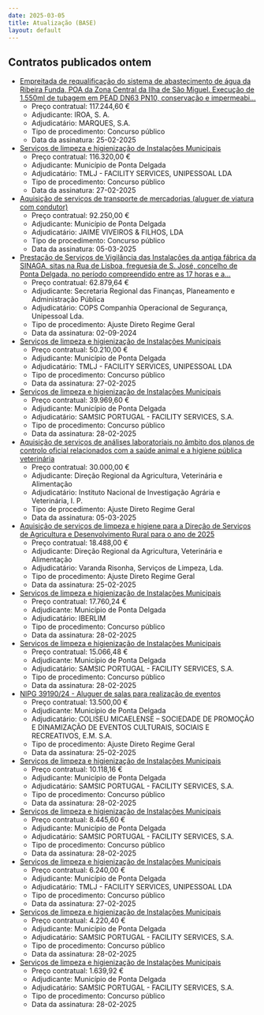 ```yaml
---
date: 2025-03-05
title: Atualização (BASE)
layout: default
---
```

## Contratos publicados ontem

* [Empreitada de requalificação do sistema de abastecimento de água da Ribeira Funda, POA da Zona Central da Ilha de São Miguel. Execução de 1.550ml de tubagem em PEAD DN63 PN10, conservação e impermeabi...](https://www.base.gov.pt/Base4/pt/detalhe/?type=contratos&id=11260772)
  * Preço contratual: 117.244,60 €
  * Adjudicante: IROA, S. A.
  * Adjudicatário: MARQUES, S.A.
  * Tipo de procedimento: Concurso público
  * Data da assinatura: 25-02-2025
* [Serviços de limpeza e higienização de Instalações Municipais](https://www.base.gov.pt/Base4/pt/detalhe/?type=contratos&id=11262237)
  * Preço contratual: 116.320,00 €
  * Adjudicante: Município de Ponta Delgada
  * Adjudicatário: TMLJ - FACILITY SERVICES, UNIPESSOAL LDA
  * Tipo de procedimento: Concurso público
  * Data da assinatura: 27-02-2025
* [Aquisição de serviços de transporte de mercadorias (aluguer de viatura com condutor)](https://www.base.gov.pt/Base4/pt/detalhe/?type=contratos&id=11260546)
  * Preço contratual: 92.250,00 €
  * Adjudicante: Município de Ponta Delgada
  * Adjudicatário: JAIME VIVEIROS & FILHOS, LDA
  * Tipo de procedimento: Concurso público
  * Data da assinatura: 05-03-2025
* [Prestação de Serviços  de Vigilância das Instalações da antiga fábrica da SINAGA, sitas na Rua de Lisboa, freguesia de S. José, concelho de Ponta Delgada, no período compreendido entre as 17 horas e a...](https://www.base.gov.pt/Base4/pt/detalhe/?type=contratos&id=11262607)
  * Preço contratual: 62.879,64 €
  * Adjudicante: Secretaria Regional das Finanças, Planeamento e Administração Pública
  * Adjudicatário: COPS Companhia Operacional de Segurança, Unipessoal Lda.
  * Tipo de procedimento: Ajuste Direto Regime Geral
  * Data da assinatura: 02-09-2024
* [Serviços de limpeza e higienização de Instalações Municipais](https://www.base.gov.pt/Base4/pt/detalhe/?type=contratos&id=11262090)
  * Preço contratual: 50.210,00 €
  * Adjudicante: Município de Ponta Delgada
  * Adjudicatário: TMLJ - FACILITY SERVICES, UNIPESSOAL LDA
  * Tipo de procedimento: Concurso público
  * Data da assinatura: 27-02-2025
* [Serviços de limpeza e higienização de Instalações Municipais](https://www.base.gov.pt/Base4/pt/detalhe/?type=contratos&id=11262388)
  * Preço contratual: 39.969,60 €
  * Adjudicante: Município de Ponta Delgada
  * Adjudicatário: SAMSIC PORTUGAL - FACILITY SERVICES, S.A.
  * Tipo de procedimento: Concurso público
  * Data da assinatura: 28-02-2025
* [Aquisição de serviços de análises laboratoriais no âmbito dos planos de controlo oficial relacionados com a saúde animal e a higiene pública veterinária](https://www.base.gov.pt/Base4/pt/detalhe/?type=contratos&id=11261828)
  * Preço contratual: 30.000,00 €
  * Adjudicante: Direção Regional da Agricultura, Veterinária e Alimentação
  * Adjudicatário: Instituto Nacional de Investigação Agrária e Veterinária, I. P.
  * Tipo de procedimento: Ajuste Direto Regime Geral
  * Data da assinatura: 05-03-2025
* [Aquisição de serviços de limpeza e higiene para a Direção de Serviços de Agricultura e Desenvolvimento Rural para o ano de 2025](https://www.base.gov.pt/Base4/pt/detalhe/?type=contratos&id=11262497)
  * Preço contratual: 18.488,00 €
  * Adjudicante: Direção Regional da Agricultura, Veterinária e Alimentação
  * Adjudicatário: Varanda Risonha, Serviços de Limpeza, Lda.
  * Tipo de procedimento: Ajuste Direto Regime Geral
  * Data da assinatura: 25-02-2025
* [Serviços de limpeza e higienização de Instalações Municipais](https://www.base.gov.pt/Base4/pt/detalhe/?type=contratos&id=11261919)
  * Preço contratual: 17.760,24 €
  * Adjudicante: Município de Ponta Delgada
  * Adjudicatário: IBERLIM
  * Tipo de procedimento: Concurso público
  * Data da assinatura: 28-02-2025
* [Serviços de limpeza e higienização de Instalações Municipais](https://www.base.gov.pt/Base4/pt/detalhe/?type=contratos&id=11262195)
  * Preço contratual: 15.066,48 €
  * Adjudicante: Município de Ponta Delgada
  * Adjudicatário: SAMSIC PORTUGAL - FACILITY SERVICES, S.A.
  * Tipo de procedimento: Concurso público
  * Data da assinatura: 28-02-2025
* [NIPG 39190/24 - Aluguer de salas para realização de eventos](https://www.base.gov.pt/Base4/pt/detalhe/?type=contratos&id=11262454)
  * Preço contratual: 13.500,00 €
  * Adjudicante: Município de Ponta Delgada
  * Adjudicatário: COLISEU MICAELENSE – SOCIEDADE DE PROMOÇÃO E DINAMIZAÇÃO DE EVENTOS CULTURAIS, SOCIAIS E RECREATIVOS, E.M. S.A.
  * Tipo de procedimento: Ajuste Direto Regime Geral
  * Data da assinatura: 25-02-2025
* [Serviços de limpeza e higienização de Instalações Municipais](https://www.base.gov.pt/Base4/pt/detalhe/?type=contratos&id=11262418)
  * Preço contratual: 10.118,16 €
  * Adjudicante: Município de Ponta Delgada
  * Adjudicatário: SAMSIC PORTUGAL - FACILITY SERVICES, S.A.
  * Tipo de procedimento: Concurso público
  * Data da assinatura: 28-02-2025
* [Serviços de limpeza e higienização de Instalações Municipais](https://www.base.gov.pt/Base4/pt/detalhe/?type=contratos&id=11262292)
  * Preço contratual: 8.445,60 €
  * Adjudicante: Município de Ponta Delgada
  * Adjudicatário: SAMSIC PORTUGAL - FACILITY SERVICES, S.A.
  * Tipo de procedimento: Concurso público
  * Data da assinatura: 28-02-2025
* [Serviços de limpeza e higienização de Instalações Municipais](https://www.base.gov.pt/Base4/pt/detalhe/?type=contratos&id=11262004)
  * Preço contratual: 6.240,00 €
  * Adjudicante: Município de Ponta Delgada
  * Adjudicatário: TMLJ - FACILITY SERVICES, UNIPESSOAL LDA
  * Tipo de procedimento: Concurso público
  * Data da assinatura: 27-02-2025
* [Serviços de limpeza e higienização de Instalações Municipais](https://www.base.gov.pt/Base4/pt/detalhe/?type=contratos&id=11262353)
  * Preço contratual: 4.220,40 €
  * Adjudicante: Município de Ponta Delgada
  * Adjudicatário: SAMSIC PORTUGAL - FACILITY SERVICES, S.A.
  * Tipo de procedimento: Concurso público
  * Data da assinatura: 28-02-2025
* [Serviços de limpeza e higienização de Instalações Municipais](https://www.base.gov.pt/Base4/pt/detalhe/?type=contratos&id=11262466)
  * Preço contratual: 1.639,92 €
  * Adjudicante: Município de Ponta Delgada
  * Adjudicatário: SAMSIC PORTUGAL - FACILITY SERVICES, S.A.
  * Tipo de procedimento: Concurso público
  * Data da assinatura: 28-02-2025

